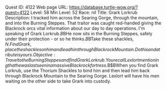 Quest ID: 4122
Web page URL: https://database.turtle-wow.org/?quest=4122
Level: 58
Min Level: 52
Race: nil
Title: Grark Lorkrub
Description: I tracked him across the Searing Gorge, through the mountain, and into the Burning Steppes. That traitor was caught red-handed giving the Blackrock orcs vital information about our day to day operations. I'm speaking of Grark Lorkrub.$B$BHe now sits in the Burning Steppes, safely under their protection - or so he thinks.$B$BTake these shackles, $N. Find Grark, place the shackles on him and lead him through Blackrock Mountain. Do this and a tribute is yours.
Objective: Travel to the Burning Steppes and find Grark Lorkrub. You recall Lexlort mentioning that he was last seen in a massive Blackrock fortress.$B$BWhen you find Grark Lorkrub, use the Thorium Shackles to bind him and then lead him back through Blackrock Mountain to the Searing Gorge. Lexlort will have his men waiting on the other side to take Grark into custody.

